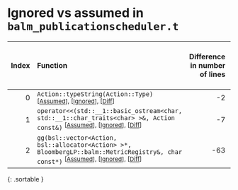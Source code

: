 # Ignored vs assumed in `balm_publicationscheduler.t`

<script src="../sorttable.js"></script>

|   Index | Function                                                                                                                                                                                      |   Difference in number of lines |   Function size difference in bytes |   Number of lines in assumed build | Number of bytes in assumed build   |   Number of lines in ignored build | Number of bytes in ignored build   |
|--------:|:----------------------------------------------------------------------------------------------------------------------------------------------------------------------------------------------|--------------------------------:|------------------------------------:|-----------------------------------:|:-----------------------------------|-----------------------------------:|:-----------------------------------|
|       0 | `Action::typeString(Action::Type)` <sup>\[[Assumed](0.assume.s.txt)\], \[[Ignored](0.none.s.txt)\], \[[Diff](0.diff.html)\]                                                                   |                              -2 |                                   0 |                                 32 | 4,220,144                          |                                 32 | 4,220,176                          |
|       1 | `operator<<(std::__1::basic_ostream<char, std::__1::char_traits<char> >&, Action const&)` <sup>\[[Assumed](1.assume.s.txt)\], \[[Ignored](1.none.s.txt)\], \[[Diff](1.diff.html)\]            |                              -7 |                                 -32 |                                192 | 4,219,952                          |                                224 | 4,219,952                          |
|       2 | `gg(bsl::vector<Action, bsl::allocator<Action> >*, BloombergLP::balm::MetricRegistry&, char const*)` <sup>\[[Assumed](2.assume.s.txt)\], \[[Ignored](2.none.s.txt)\], \[[Diff](2.diff.html)\] |                             -63 |                                -256 |                                592 | 4,227,472                          |                                848 | 4,227,504                          |
{: .sortable }
